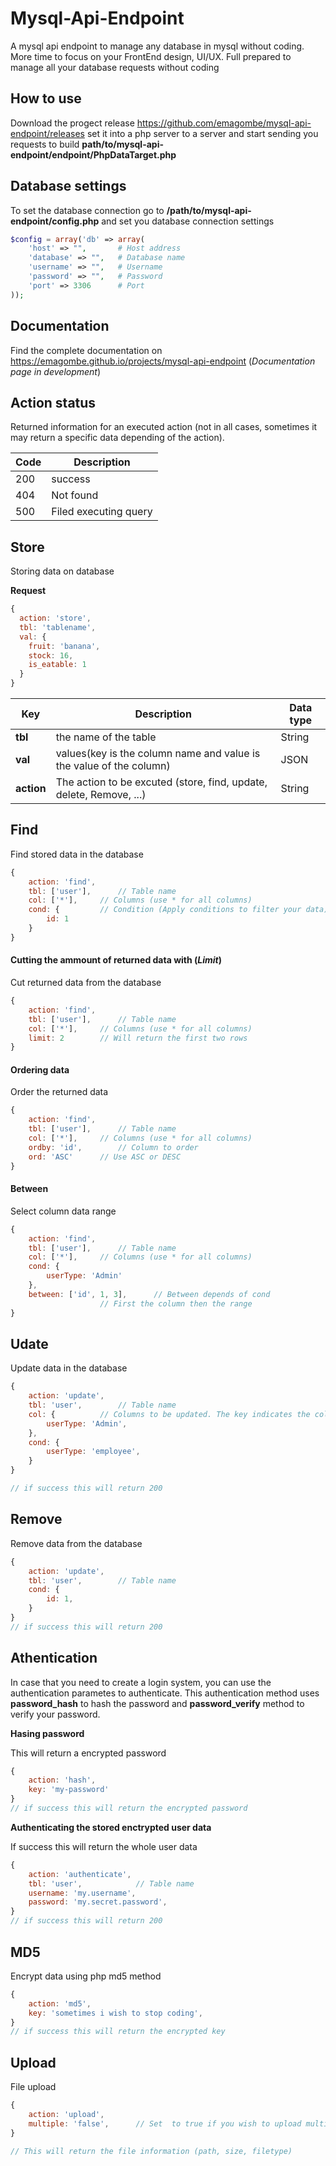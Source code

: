 # Mysql-Api-Endpoint

A mysql api endpoint to manage any database in mysql without coding.
More time to focus on your FrontEnd design, UI/UX.
Full prepared to manage all your database requests without coding

## How to use

Download the progect release https://github.com/emagombe/mysql-api-endpoint/releases set it into a php server to a server and start sending you requests to build **path/to/mysql-api-endpoint/endpoint/PhpDataTarget.php**

## Database settings

To set the database connection go to **/path/to/mysql-api-endpoint/config.php** and set you database connection settings
```php
$config = array('db' => array(
	'host' => "", 		# Host address
	'database' => "", 	# Database name
	'username' => "", 	# Username
	'password' => "", 	# Password
	'port' => 3306		# Port
));
```

## Documentation

Find the complete documentation on https://emagombe.github.io/projects/mysql-api-endpoint (*Documentation page in development*)

## Action status

Returned information for an executed action (not in all cases, sometimes it may return a specific data depending of the action).

| Code | Description |
-------| ------------|
| 200  | success     |
| 404  | Not found   |
| 500  | Filed executing query |
## Store

Storing data on database

**Request**

```javascript
{
  action: 'store',
  tbl: 'tablename',
  val: {
    fruit: 'banana',
    stock: 16,
    is_eatable: 1
  }
}
```
| Key   | Description                                             		| Data type	 |
|------ | ----------------------------------------------------------------------|-----------------
|**tbl**| the name of the table                                   		| String 	 |
|**val**| values(key is the column name and value is the value of the column)   | JSON		 |
|**action**| The action to be excuted (store, find, update, delete, Remove, ...)| String	 |


## Find

Find stored data in the database

```javascript
{
	action: 'find',
	tbl: ['user'],		// Table name
	col: ['*'],		// Columns (use * for all columns)
	cond: {			// Condition (Apply conditions to filter your data)
		id: 1
	}
}
```
#### Cutting the ammount of returned data with (*Limit*)
Cut returned data from the database
```javascript
{
	action: 'find',
	tbl: ['user'],		// Table name
	col: ['*'],		// Columns (use * for all columns)
	limit: 2		// Will return the first two rows
}
```
#### Ordering data
Order the returned data
```javascript
{
	action: 'find',
	tbl: ['user'],		// Table name
	col: ['*'],		// Columns (use * for all columns)
	ordby: 'id',		// Column to order
	ord: 'ASC'		// Use ASC or DESC
}
```

#### Between
Select column data range
```javascript
{
	action: 'find',
	tbl: ['user'],		// Table name
	col: ['*'],		// Columns (use * for all columns)
	cond: {
		userType: 'Admin'
	},
	between: ['id', 1, 3],		// Between depends of cond 
					// First the column then the range
}
```

## Udate

Update data in the database

```javascript
{
	action: 'update',
	tbl: 'user',		// Table name
	col: {			// Columns to be updated. The key indicates the column and the value is the new value to be set
		userType: 'Admin',
	},
	cond: {
		userType: 'employee',
	}
}

// if success this will return 200
```

## Remove

Remove data from the database

```javascript
{
	action: 'update',
	tbl: 'user',		// Table name
	cond: {
		id: 1,
	}
}
// if success this will return 200
```

## Athentication

In case that you need to create a login system, you can use the authentication parametes to authenticate.
This authentication method uses **password_hash** to hash the password and **password_verify** method to verify your password.

**Hasing password**

This will return a encrypted password
```javascript
{
	action: 'hash',
	key: 'my-password'
}
// if success this will return the encrypted password
```
**Authenticating the stored enctrypted user data**

If success this will return the whole user data
```javascript
{
	action: 'authenticate',
	tbl: 'user',			// Table name
	username: 'my.username',	
	password: 'my.secret.password',
}
// if success this will return 200
```
## MD5

Encrypt data using php md5 method
```javascript
{
	action: 'md5',
	key: 'sometimes i wish to stop coding',
}
// if success this will return the encrypted key
```
## Upload

File upload

```javascript
{
	action: 'upload',
	multiple: 'false',		// Set  to true if you wish to upload multiple files from an input
}

// This will return the file information (path, size, filetype)


```

